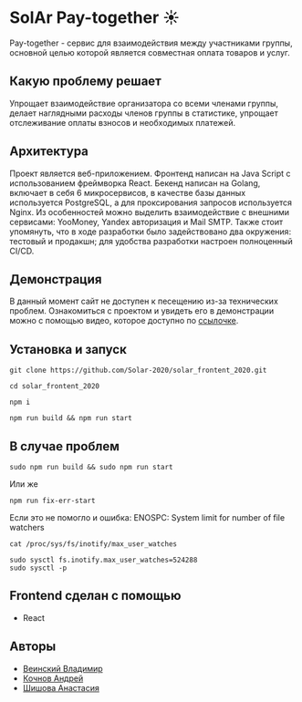 # SolAr Pay-together ☀️

Pay-together - сервис для взаимодействия между участниками группы, основной целью которой является совместная оплата товаров и услуг.

## Какую проблему решает
Упрощает взаимодействие организатора со всеми членами группы, делает наглядными расходы членов группы в статистике, упрощает отслеживание оплаты взносов и необходимых платежей.

## Архитектура
Проект является веб-приложением.
Фронтенд написан на Java Script с использованием фреймворка React.
Бекенд написан на Golang, включает в себя 6 микросервисов, в качестве базы данных используется PostgreSQL, а для проксирования запросов используется Nginx.
Из особенностей можно выделить взаимодействие с внешними сервисами: YooMoney, Yandex авторизация и Mail SMTP. Также стоит упомянуть, что в ходе разработки было задействовано два окружения: тестовый и продакшн; для удобства разработки настроен полноценный CI/CD.

## Демонстрация
В данный момент сайт не доступен к песещению из-за технических проблем.
Ознакомиться с проектом и увидеть его в демонстрации можно с помощью видео, которое доступно по [ссылочке](https://drive.google.com/file/d/17_EdKm_oNU6PSPWpmr68jwhuAkpl22AH/view?usp=sharing).

## Установка и запуск

```
git clone https://github.com/Solar-2020/solar_frontent_2020.git

cd solar_frontent_2020

npm i

npm run build && npm run start
```

## В случае проблем

```
sudo npm run build && sudo npm run start
```
Или же
```
npm run fix-err-start
```
Если это не помогло и ошибка: ENOSPC: System limit for number of file watchers
```
cat /proc/sys/fs/inotify/max_user_watches

sudo sysctl fs.inotify.max_user_watches=524288
sudo sysctl -p
```

## Frontend сделан с помощью

* React

## Авторы

* [Веинский Владимир](https://github.com/BarniBl)
* [Кочнов Андрей](https://github.com/tamerlanchik)
* [Шишова Анастасия](https://github.com/NellinLin)
